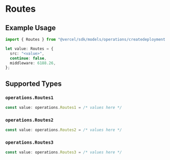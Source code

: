# Routes

## Example Usage

```typescript
import { Routes } from "@vercel/sdk/models/operations/createdeployment.js";

let value: Routes = {
  src: "<value>",
  continue: false,
  middleware: 6188.26,
};
```

## Supported Types

### `operations.Routes1`

```typescript
const value: operations.Routes1 = /* values here */
```

### `operations.Routes2`

```typescript
const value: operations.Routes2 = /* values here */
```

### `operations.Routes3`

```typescript
const value: operations.Routes3 = /* values here */
```

